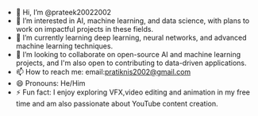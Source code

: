 - 👋 Hi, I’m @prateek20022002
- 👀 I’m interested in AI, machine learning, and data science, with plans to work on impactful projects in these fields.
- 🌱 I’m currently learning deep learning, neural networks, and advanced machine learning techniques.
- 💞️ I’m looking to collaborate on open-source AI and machine learning projects, and I'm also open to contributing to data-driven applications.
- 📫 How to reach me: email:pratiknis2002@gmail.com
- 😄 Pronouns: He/Him
- ⚡ Fun fact: I enjoy exploring VFX,video editing and animation in my free time and am also passionate about YouTube content creation.


<!---
prateek20022002/prateek20022002 is a ✨ special ✨ repository because its `README.md` (this file) appears on your GitHub profile.
You can click the Preview link to take a look at your changes.
--->
